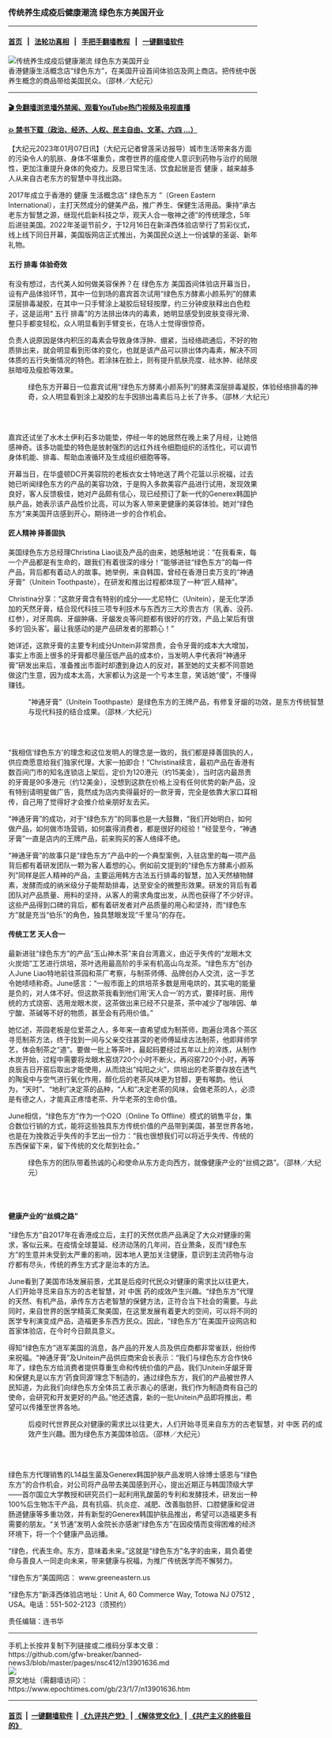### 传统养生成疫后健康潮流 绿色东方美国开业
------------------------

#### [首页](https://github.com/gfw-breaker/banned-news3/blob/master/README.md) &nbsp;&nbsp;|&nbsp;&nbsp; [法轮功真相](https://github.com/begood0513/basic/blob/master/README.md)  &nbsp;&nbsp;|&nbsp;&nbsp; [手把手翻墙教程](https://github.com/gfw-breaker/guides/wiki)  &nbsp;&nbsp;|&nbsp;&nbsp; [一键翻墙软件](https://github.com/gfw-breaker/nogfw/blob/master/README.md)  



<div><img alt="传统养生成疫后健康潮流 绿色东方美国开业" class="attachment-djy_600_400 size-djy_600_400 wp-post-image" src="https://i.epochtimes.com/assets/uploads/2023/01/id13901643-bc9e9fd04251282216f9366e648bbf49-600x400.jpeg"/>
<div class="caption">
 香港健康生活概念店“绿色东方”，在美国开设首间体验店及网上商店。把传统中医养生概念的商品带给美国民众。（邵林／大纪元）
</div></div><hr/>

#### [ 🎬  免翻墙浏览墙外禁闻、观看YouTube热门视频及电视直播](https://github.com/gfw-breaker/HelloWorld)

#### [ 💥  禁书下载（政治、经济、人权、民主自由、文革、六四 ...）](https://github.com/gfw-breaker/books/blob/master/README.md)

<div><p>
 【大纪元2023年01月07日讯】（大纪元记者曾莲采访报导）城市生活带来各方面的污染令人的肌肤、身体不堪重负，席卷世界的瘟疫使人意识到药物与治疗的局限性，更加注重提升身体的免疫力。反思日常生活、饮食起居是否
 <ok href="https://www.epochtimes.com/gb/tag/%E5%81%A5%E5%BA%B7.html">
  健康
 </ok>
 ，越来越多人从来自古老东方的智慧中寻找出路。
</p>
<p>
 2017年成立于香港的
 <ok href="https://www.epochtimes.com/gb/tag/%E5%81%A5%E5%BA%B7.html">
  健康
 </ok>
 生活概念店“
 <ok href="https://www.epochtimes.com/gb/tag/%E7%BB%BF%E8%89%B2%E4%B8%9C%E6%96%B9.html">
  绿色东方
 </ok>
 ”（Green Eastern International），主打天然成分的健美产品，推广养生、保健生活用品。秉持“承古老东方智慧之源，继现代启新科技之华，观天人合一敬神之德”的传统理念，5年后进驻美国。2022年圣诞节前夕，于12月16日在新泽西体验店举行了剪彩仪式，线上线下同日开幕，美国版网店正式推出，为美国民众送上一份诚挚的圣诞、新年礼物。
</p>
<h4>
 <ok href="https://www.epochtimes.com/gb/tag/%E4%BA%94%E8%A1%8C.html">
  五行
 </ok>
 排毒 体验奇效
</h4>
<p>
 有没有想过，古代美人如何做美容保养？在
 <ok href="https://www.epochtimes.com/gb/tag/%E7%BB%BF%E8%89%B2%E4%B8%9C%E6%96%B9.html">
  绿色东方
 </ok>
 美国首间体验店开幕当日，设有产品体验环节，其中一位到场的嘉宾首次试用“绿色东方酵素小颜系列”的酵素深层排毒凝胶，在其中一只手臂涂上凝胶后轻轻按摩，约三分钟皮肤释出白色粒子，这是运用“
 <ok href="https://www.epochtimes.com/gb/tag/%E4%BA%94%E8%A1%8C.html">
  五行
 </ok>
 排毒”的方法排出体内的毒素，她明显感受到皮肤变得光滑、整只手都变轻松，众人明显看到手臂变长，在场人士觉得很惊奇。
</p>
<p>
 负责人说原因是体内积压的毒素会导致身体浮肿、绷紧，当经络疏通后，不好的物质排出来，就会明显看到形体的变化，也就是该产品可以排出体内毒素，解决不同体质的五行失衡情况的特色。若涂抹在脸上，则有提升肌肤亮度、祛水肿、祛除皮肤暗哑及瘦脸等效果。
</p>
<figure aria-describedby="caption-attachment-13901644" class="wp-caption alignnone" id="attachment_13901644" style="width: 600px">
 <ok href="https://i.epochtimes.com/assets/uploads/2023/01/id13901644-1822656daaf54504b17bd1656f360551.jpeg" target="_blank">
  <img alt="" class="size-large wp-image-13901644" src="https://i.epochtimes.com/assets/uploads/2023/01/id13901644-1822656daaf54504b17bd1656f360551-600x400.jpeg"/>
 </ok>
 <br/><figcaption class="wp-caption-text" id="caption-attachment-13901644">
  绿色东方开幕日一位嘉宾试用“绿色东方酵素小颜系列”的酵素深层排毒凝胶，体验经络排毒的神奇，众人明显看到涂上凝胶的左手因排出毒素后马上长了许多。（邵林／大纪元）
 </figcaption><br/>
</figure><br/>
<p>
 嘉宾还试坐了水木土伊利石多功能垫，停经一年的她居然在晚上来了月经，让她倍感神奇。该多功能垫的特色是放射强烈的远红外线令细胞组织的活性化，可以调节身体机能、排毒、帮助血液循环及生成组织细胞等等。
</p>
<p>
 开幕当日，在华盛顿DC开美容院的老板衣女士特地送了两个花篮以示祝福，过去她已听闻绿色东方的产品的美容功效，于是购入多款美容产品进行试用，发现效果良好，客人反馈极佳，她对产品颇有信心，现已经预订了新一代的Generex韩国护肤产品，她表示该产品性价比高，可以为客人带来更健康的美容体验。她对“绿色东方”来美国开店感到开心，期待进一步的合作机会。
</p>
<h4>
 匠人精神 择善固执
</h4>
<p>
 美国绿色东方总经理Christina Liao谈及产品的由来，她感触地说：“在我看来，每一个产品都是有生命的，跟我们有着很深的缘分！”能够进驻“绿色东方”的每一件产品，背后都有着动人的故事。她举例，来自韩国，曾经在香港日卖万支的“神通牙膏”（Unitein Toothpaste），在研发和推出过程都体现了一种“匠人精神”。
</p>
<p>
 Christina分享：“这款牙膏含有特别的成分——尤尼特仁（Unitein），是无化学添加的天然牙膏，结合现代科技三项专利技术与东西方三大珍贵古方（乳香、没药、红参），对牙周病、牙龈肿痛、牙龈发炎等问题都有很好的疗效，产品上架后有很多的‘回头客’。最让我感动的是产品研发者的那颗心！”
</p>
<p>
 她详述，这款牙膏的主要专利成分Unitein非常昂贵，会令牙膏的成本大大增加，事实上市面上很多的牙膏都尽量压低产品的成本价，当发明人李代表将“神通牙膏”研发出来后，准备推出市面时却遭到身边人的反对，甚至她的丈夫都不同意她做这门生意，因为成本太高，大家都认为这是一个亏本生意，笑话她“傻”，不懂得赚钱。
</p>
<figure aria-describedby="caption-attachment-13901648" class="wp-caption alignnone" id="attachment_13901648" style="width: 600px">
 <ok href="https://i.epochtimes.com/assets/uploads/2023/01/id13901648-6b27016468c3f15cac0d2efb03eb2f35.jpeg" target="_blank">
  <img alt="" class="size-large wp-image-13901648" src="https://i.epochtimes.com/assets/uploads/2023/01/id13901648-6b27016468c3f15cac0d2efb03eb2f35-600x400.jpeg"/>
 </ok>
 <br/><figcaption class="wp-caption-text" id="caption-attachment-13901648">
  “神通牙膏”（Unitein Toothpaste）是绿色东方的王牌产品，有修复牙龈的功效，是东方传统智慧与现代科技的结合成果。（邵林／大纪元）
 </figcaption><br/>
</figure><br/>
<p>
 “我相信‘绿色东方’的理念和这位发明人的理念是一致的，我们都是择善固执的人，供应商愿意给我们独家代理，大家一拍即合！”Christina续言，最初产品在香港有数百间门市的知名连锁店上架后，定价为120港元（约15美金），当时店内最昂贵的牙膏是90多港元（约12美金），没想到这款在价格上没有任何优势的新产品，没有特别请明星做广告，竟然成为店内卖得最好的一款牙膏，完全是依靠大家口耳相传，自己用了觉得好才会推介给亲朋好友去买。
</p>
<p>
 “神通牙膏”的成功，对于“绿色东方”的同事也是一大鼓舞，“我们开始明白，如何做产品，如何做市场营销，如何赢得消费者，都是很好的经验！”经营至今，“神通牙膏”一直是店内的王牌产品，前来购买的客人络绎不绝。
</p>
<p>
 “神通牙膏”的故事只是“绿色东方”产品中的一个典型案例，入驻店里的每一项产品背后都有着研发团队一颗为客人着想的心。例如前文提到的“绿色东方酵素小颜系列”同样是匠人精神的产品，主要运用韩方古法五行排毒的智慧，加入天然植物酵素，发酵而成的纳米级分子能帮助排毒，达至安全的微整形效果。研发的背后有着团队对产品质量、用料的坚持，从客人的需求角度出发，从而也获得了不少好评。这些产品得到口碑的背后，都有着研发者对产品质量的用心和坚持，而“绿色东方”就是充当“伯乐”的角色，独具慧眼发现“千里马”的存在。
</p>
<h4>
 传统工艺 天人合一
</h4>
<p>
 最新进驻“绿色东方”的产品“玉山神木茶”来自台湾嘉义，由近乎失传的“龙眼木文火炭焙”工艺进行烘培，茶叶选用最高阶的手采有机高山乌龙茶。“绿色东方”创办人June Liao特地前往茶园和茶厂考察，与制茶师傅、品牌创办人交流，这一手艺令她啧啧称奇。June感言：“一般市面上的烘培茶多数是用电烘的，其实电的能量是负的，对人体不好。但这款茶我看到他们用‘天人合一’的方式，要择时辰、用传统的方式烧窑、选用龙眼木炭，这茶做出来已经不只是茶，茶中减少了咖啡因、单宁酸、茶碱等不好的物质，甚至会有药用价值。”
</p>
<p>
 她忆述，茶园老板是位爱茶之人，多年来一直希望成为制茶师，跑遍台湾各个茶区寻觅制茶方法，终于找到一间与父亲交往甚深的老师傅延续古法制茶，他即拜师学艺，体会制茶之“道”。要做一批上等茶叶，最起码要经过五年以上的淬炼，从制作木炭开始，过程中需要将龙眼木窑烧720个小时不断火，再闷窑720个小时，再等良辰吉日开窑后取出才能使用，从而烧出“纯阳之火”，烘培出的老茶要存放在透气的陶瓮中与空气进行氧化作用，醇化后的老茶风味更为甘醇，更有喉韵。他认为，“天时”、“地利”决定茶的品种，“人和”决定老茶的风味，会做老茶的人，必须是有德之人，才能真正疼惜老茶、升华老茶的生命价值。
</p>
<p>
 June相信，“绿色东方”作为一个O2O（Online To Offline）模式的销售平台，集合数位行销的方式，能将这些独具东方传统价值的产品带到美国，甚至世界各地，也是在为挽救近乎失传的手艺出一份力：“我也很想我们可以将近乎失传、传统的东西保留下来，留下传统的文化帮到社会。”
</p>
<figure aria-describedby="caption-attachment-13901650" class="wp-caption alignnone" id="attachment_13901650" style="width: 600px">
 <ok href="https://i.epochtimes.com/assets/uploads/2023/01/id13901650-6af03f7bbda7a37599e26db577bb7ffd.jpeg" target="_blank">
  <img alt="" class="size-large wp-image-13901650" src="https://i.epochtimes.com/assets/uploads/2023/01/id13901650-6af03f7bbda7a37599e26db577bb7ffd-600x400.jpeg"/>
 </ok>
 <br/><figcaption class="wp-caption-text" id="caption-attachment-13901650">
  绿色东方的团队带着热诚的心和使命从东方走向西方，就像健康产业的“丝绸之路”。（邵林／大纪元）
 </figcaption><br/>
</figure><br/>
<h4>
 健康产业的“丝绸之路”
</h4>
<p>
 “绿色东方”自2017年在香港成立后，主打的天然优质产品满足了大众对健康的需求，客似云来。在疫情全球蔓延、经济动荡的几年间，百业萧条，反而“绿色东方”的生意并未受到太严重的影响，因本地人更加关注健康，意识到主流药物与治疗都有尽头，传统的养生方式才是治本的方法。
</p>
<p>
 June看到了美国市场发展前景，尤其是后疫时代民众对健康的需求比以往更大，人们开始寻觅来自东方的古老智慧，对
 <ok href="https://www.epochtimes.com/gb/tag/%E4%B8%AD%E5%8C%BB.html">
  中医
 </ok>
 药的成效产生兴趣。“绿色东方”代理的天然、有机产品，承传东方古老智慧的保健方法，正符合当下社会的需要。与此同时，来自世界的医学精英汇聚美国，在这里发展有着更大的空间，可以将不同的医学专利演变成产品，造福更多东西方民众。因此，“绿色东方”在美国开设网店和首家体验店，在今时今日颇具意义。
</p>
<p>
 得知“绿色东方”进军美国的消息，各产品的开发人员及供应商都非常雀跃，纷纷传来祝福。“神通牙膏”及Unitein产品供应商宋会长表示：“我们与绿色东方合作快6年了，绿色东方给消费者提供尊重生命和传统价值的产品，我们Unitein牙龈牙膏和保健丸是以东方‘药食同源’理念下制造的，通过绿色东方，我们的产品被世界人民知道，为此我们向绿色东方全体员工表示衷心的感谢，我们作为制造商有自己的使命，会研究和开发更好的产品。”他还透露，新的一批Unitein产品即将推出，希望可以传播至世界各地。
</p>
<figure aria-describedby="caption-attachment-13901651" class="wp-caption alignnone" id="attachment_13901651" style="width: 600px">
 <ok href="https://i.epochtimes.com/assets/uploads/2023/01/id13901651-32ae0199e5ef2573375fb94826787e97.jpeg" target="_blank">
  <img alt="" class="size-large wp-image-13901651" src="https://i.epochtimes.com/assets/uploads/2023/01/id13901651-32ae0199e5ef2573375fb94826787e97-600x400.jpeg"/>
 </ok>
 <br/><figcaption class="wp-caption-text" id="caption-attachment-13901651">
  后疫时代世界民众对健康的需求比以往更大，人们开始寻觅来自东方的古老智慧，对
  <ok href="https://www.epochtimes.com/gb/tag/%E4%B8%AD%E5%8C%BB.html">
   中医
  </ok>
  药的成效产生兴趣。图为绿色东方美国体验店。（邵林／大纪元）
 </figcaption><br/>
</figure><br/>
<p>
 绿色东方代理销售的L14益生菌及Generex韩国护肤产品发明人徐博士感恩与“绿色东方”的合作机会，对公司将产品带去美国感到开心，提出近期正与韩国顶级大学——首尔国立大学教授和研究员们一起利用乳酸菌的专利和发酵技术，研发出一种100%后生物冻干产品，具有抗癌、抗炎症、减肥、改善脂肪肝、口腔健康和促进肠道健康等多重功效，并有新型的Generex韩国护肤品推出，希望可以造福更多有需要的朋友。“关节通”发明人金院长亦感谢“绿色东方”在因疫情而变得困难的经济环境下，将一个个健康产品远播。
</p>
<p>
 “绿色，代表生命。东方，意味着未来。”这就是“绿色东方”名字的由来，肩负着使命与善良人一同走向未来，带来健康与祝福，为推广传统医学而不懈努力。
</p>
<p>
 “绿色东方”美国网店：
 <ok href="http://www.greeneastern.us">
  www.greeneastern.us
 </ok>
</p>
<p>
 “绿色东方”新泽西体验店地址：Unit A, 60 Commerce Way, Totowa NJ 07512 , USA。电话：551-502-2123（须预约）
</p>
<p>
 责任编辑：连书华
</p>
</div>
<hr/>
手机上长按并复制下列链接或二维码分享本文章：<br/>
https://github.com/gfw-breaker/banned-news3/blob/master/pages/nsc412/n13901636.md <br/>
<a href='https://github.com/gfw-breaker/banned-news3/blob/master/pages/nsc412/n13901636.md'><img src='https://github.com/gfw-breaker/banned-news3/blob/master/pages/nsc412/n13901636.md.png'/></a> <br/>
原文地址（需翻墙访问）：https://www.epochtimes.com/gb/23/1/7/n13901636.htm


------------------------
#### [首页](https://github.com/gfw-breaker/banned-news3/blob/master/README.md) &nbsp;|&nbsp; [一键翻墙软件](https://github.com/gfw-breaker/nogfw/blob/master/README.md) &nbsp;| [《九评共产党》](https://github.com/gfw-breaker/9ping.md/blob/master/README.md#九评之一评共产党是什么) | [《解体党文化》](https://github.com/gfw-breaker/jtdwh.md/blob/master/README.md) | [《共产主义的终极目的》](https://github.com/gfw-breaker/gczydzjmd.md/blob/master/README.md)


<img src='http://gfw-breaker.win/banned-news3/pages/nsc412/n13901636.md' width='0px' height='0px'/>